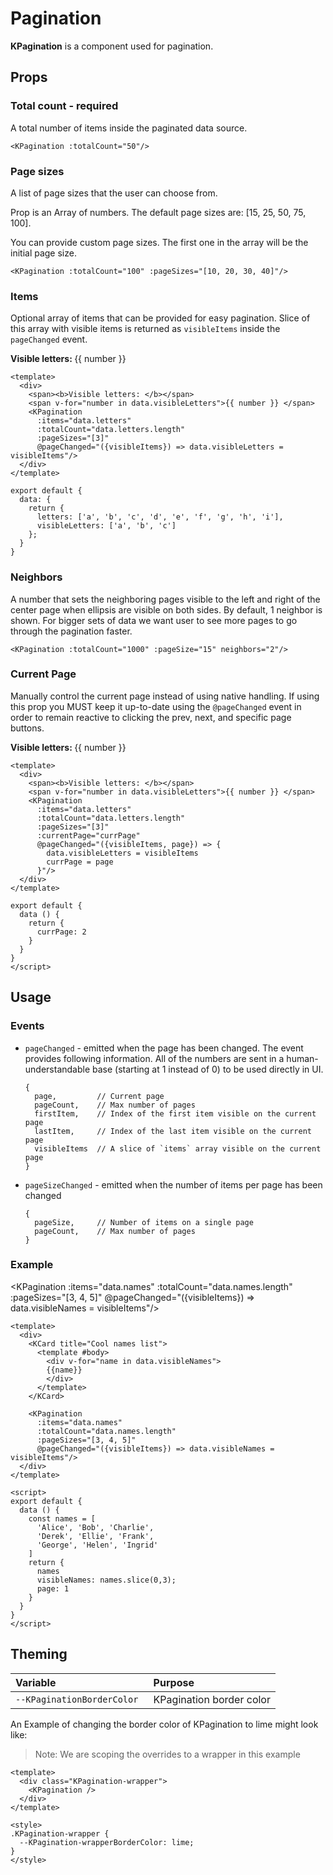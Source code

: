 # Pagination

**KPagination** is a component used for pagination.

<template>
  <KPagination :totalCount="300"/>
</template>

## Props
### Total count - required
A total number of items inside the paginated data source.

```vue
<KPagination :totalCount="50"/>
```

### Page sizes
A list of page sizes that the user can choose from.

Prop is an Array of numbers. The default page sizes are: [15, 25, 50, 75, 100].

You can provide custom page sizes. The first one in the array will be the initial page size.

<KPagination :totalCount="100" :pageSizes="[10, 20, 30, 40]"/>

```vue
<KPagination :totalCount="100" :pageSizes="[10, 20, 30, 40]"/>
```

### Items
Optional array of items that can be provided for easy pagination. Slice of this array with visible items is returned as `visibleItems` inside the `pageChanged` event.

<Komponent :data="{ letters: ['a', 'b', 'c', 'd', 'e', 'f', 'g', 'h', 'i'], visibleLetters: ['a', 'b', 'c']}" v-slot="{ data }">
  <div>
    <span><b>Visible letters: </b></span>
    <span v-for="number in data.visibleLetters">{{ number }} </span>
    <KPagination 
      :items="data.letters"
      :totalCount="data.letters.length" 
      :pageSizes="[3]" 
      @pageChanged="({visibleItems}) => data.visibleLetters = visibleItems"/>
  </div>
</Komponent>

```vue
<template>
  <div>
    <span><b>Visible letters: </b></span>
    <span v-for="number in data.visibleLetters">{{ number }} </span>
    <KPagination 
      :items="data.letters"
      :totalCount="data.letters.length" 
      :pageSizes="[3]" 
      @pageChanged="({visibleItems}) => data.visibleLetters = visibleItems"/>
  </div>
</template>

export default {
  data: {
    return {
      letters: ['a', 'b', 'c', 'd', 'e', 'f', 'g', 'h', 'i'], 
      visibleLetters: ['a', 'b', 'c']
    };
  }
}

```


### Neighbors
A number that sets the neighboring pages visible to the left and right of the center page when ellipsis are visible on both sides. By default, 1 neighbor is shown. For bigger sets of data we want user to see more pages to go through the pagination faster.

<template>
  <KPagination :totalCount="1000" :neighbors="2"/>
</template>

```vue
<KPagination :totalCount="1000" :pageSize="15" neighbors="2"/>
```

### Current Page
Manually control the current page instead of using native handling. If using this prop you MUST keep it up-to-date using
the `@pageChanged` event in order to remain reactive to clicking the prev, next, and specific page buttons.

<Komponent :data="{ letters: ['a', 'b', 'c', 'd', 'e', 'f', 'g', 'h', 'i'], visibleLetters: ['d', 'e', 'f'], currPage: 2}" v-slot="{ data }">
  <div>
    <span><b>Visible letters: </b></span>
    <span v-for="number in data.visibleLetters">{{ number }} </span>
    <KPagination 
      :items="data.letters"
      :totalCount="data.letters.length" 
      :pageSizes="[3]" 
      :currentPage="data.currPage"
      @pageChanged="({visibleItems, page}) => { data.visibleLetters = visibleItems; data.currPage = page }"/>
  </div>
</Komponent>

```vue
<template>
  <div>
    <span><b>Visible letters: </b></span>
    <span v-for="number in data.visibleLetters">{{ number }} </span>
    <KPagination 
      :items="data.letters"
      :totalCount="data.letters.length" 
      :pageSizes="[3]" 
      :currentPage="currPage"
      @pageChanged="({visibleItems, page}) => { 
        data.visibleLetters = visibleItems 
        currPage = page 
      }"/>
  </div>
</template>

export default {
  data () {
    return {
      currPage: 2
    }
  }
}
</script>
```

## Usage

### Events
- `pageChanged` - emitted when the page has been changed. The event provides following information. All of the numbers are sent in a human-understandable base (starting at 1 instead of 0) to be used directly in UI.
  ```
  {
    page,         // Current page
    pageCount,    // Max number of pages
    firstItem,    // Index of the first item visible on the current page
    lastItem,     // Index of the last item visible on the current page
    visibleItems  // A slice of `items` array visible on the current page
  }
  ```
- `pageSizeChanged` - emitted when the number of items per page has been changed
  ```
  {
    pageSize,     // Number of items on a single page
    pageCount,    // Max number of pages
  }
  ```

### Example

<Komponent :data="{ names: ['Alice', 'Bob', 'Charlie', 'Derek', 'Ellie', 'Frank', 'George', 'Helen', 'Ingrid'], visibleNames: ['Alice', 'Bob', 'Charlie'], page: 1}" v-slot="{ data }">
  <div>
    <KCard title="Cool names list" class="mb-4">
      <template #body>
        <div v-for="name in data.visibleNames">
        {{name}}
        </div>
      </template>
    </KCard>

  <KPagination 
    :items="data.names"
    :totalCount="data.names.length" 
    :pageSizes="[3, 4, 5]" 
    @pageChanged="({visibleItems}) => data.visibleNames = visibleItems"/>
  </div>
</Komponent>

```vue
<template>
  <div>
    <KCard title="Cool names list">
      <template #body>
        <div v-for="name in data.visibleNames">
        {{name}}
        </div>
      </template>
    </KCard>

    <KPagination 
      :items="data.names"
      :totalCount="data.names.length" 
      :pageSizes="[3, 4, 5]" 
      @pageChanged="({visibleItems}) => data.visibleNames = visibleItems"/>
  </div>
</template>

<script>
export default {
  data () {
    const names = [
      'Alice', 'Bob', 'Charlie', 
      'Derek', 'Ellie', 'Frank', 
      'George', 'Helen', 'Ingrid'
    ]
    return {
      names
      visibleNames: names.slice(0,3);
      page: 1
    }
  }
}
</script>
```

## Theming
| Variable | Purpose
|:-------- |:-------
| `--KPaginationBorderColor `| KPagination border color


An Example of changing the border color of KPagination to lime might look 
like:

> Note: We are scoping the overrides to a wrapper in this example

<template>
  <div class="KPagination-wrapper">
    <KPagination />
  </div>
</template>

```vue
<template>
  <div class="KPagination-wrapper">
    <KPagination />
  </div>
</template>

<style>
.KPagination-wrapper {
  --KPagination-wrapperBorderColor: lime;
}
</style>
```

<style lang="scss">
.KPagination-wrapper {
  --KPagination-wrapperBorderColor: lime;
}
</style>
